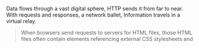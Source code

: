 Data flows through a vast digital sphere,
HTTP sends it from far to near.
With requests and responses, a network ballet,
Information travels in a virtual relay.

>When browsers send requests to servers for HTML files, those HTML files often contain <link> elements referencing external CSS stylesheets and <script> elements referencing external JavaScript scripts. It's important to know the order in which those files are parsed by the browser as the browser loads the page.

>The browser parses the HTML file first, and that leads to the browser recognizing any <link>-element references to external CSS stylesheets and any <script>-element references to scripts.

>As the browser parses the HTML, it sends requests back to the server for any CSS files it has found from <link> elements, and any JavaScript files it has found from <script> elements, and from those, then parses the CSS and JavaScript.

>To choose an image, go to Google Images and search for something suitable.

>When you find the image you want, click on the image to get an enlarged view of it.

>Right-click the image (Ctrl + click on a Mac), choose Save Image As…, and choose a safe place to save your image. Alternatively, copy the image's web address from your browser's address bar for later use.

>This is a sequence of text known as a string. To signify that the value is a string, enclose it in single or double quote marks.
let myVariable = 'Bob'; or
let myVariable = "Bob";

>This is a number. Numbers don't have quotes around them.
let myVariable = 10;


